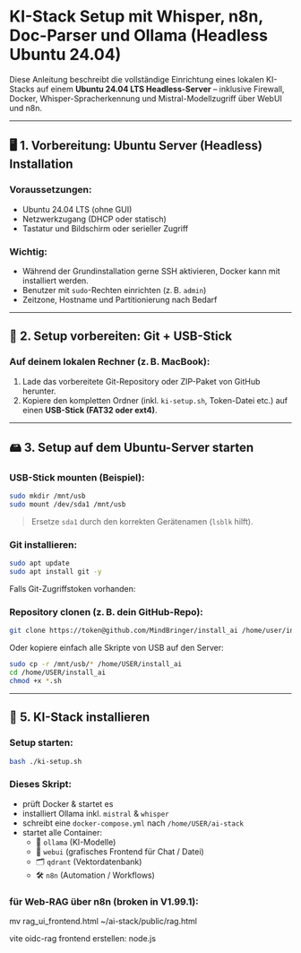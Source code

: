 # KI-Stack Setup mit Whisper, n8n, Doc-Parser und Ollama (Headless Ubuntu 24.04)

Diese Anleitung beschreibt die vollständige Einrichtung eines lokalen KI-Stacks auf einem **Ubuntu 24.04 LTS Headless-Server** – inklusive Firewall, Docker, Whisper-Spracherkennung und Mistral-Modellzugriff über WebUI und n8n.

---

## 🖥️ 1. Vorbereitung: Ubuntu Server (Headless) Installation

### Voraussetzungen:
- Ubuntu 24.04 LTS (ohne GUI)
- Netzwerkzugang (DHCP oder statisch)
- Tastatur und Bildschirm oder serieller Zugriff

### Wichtig:
- Während der Grundinstallation gerne SSH aktivieren, Docker kann mit installiert werden.
- Benutzer mit `sudo`-Rechten einrichten (z. B. `admin`)
- Zeitzone, Hostname und Partitionierung nach Bedarf

---

## 🧰 2. Setup vorbereiten: Git + USB-Stick

### Auf deinem lokalen Rechner (z. B. MacBook):

1. Lade das vorbereitete Git-Repository oder ZIP-Paket von GitHub herunter.
2. Kopiere den kompletten Ordner (inkl. `ki-setup.sh`, Token-Datei etc.) auf einen **USB-Stick (FAT32 oder ext4)**.

---

## 🖴 3. Setup auf dem Ubuntu-Server starten

### USB-Stick mounten (Beispiel):

```bash
sudo mkdir /mnt/usb
sudo mount /dev/sda1 /mnt/usb
```

> Ersetze `sda1` durch den korrekten Gerätenamen (`lsblk` hilft).

### Git installieren:

```bash
sudo apt update
sudo apt install git -y
```

Falls Git-Zugriffstoken vorhanden:

### Repository clonen (z. B. dein GitHub-Repo):

```bash
git clone https://token@github.com/MindBringer/install_ai /home/user/install_ai
```

Oder kopiere einfach alle Skripte von USB auf den Server:

```bash
sudo cp -r /mnt/usb/* /home/USER/install_ai
cd /home/USER/install_ai
chmod +x *.sh
```

---

## 🤖 5. KI-Stack installieren

### Setup starten:

```bash
bash ./ki-setup.sh
```

### Dieses Skript:

- prüft Docker & startet es
- installiert Ollama inkl. `mistral` & `whisper`
- schreibt eine `docker-compose.yml` nach `/home/USER/ai-stack`
- startet alle Container:
  - 🧠 `ollama` (KI-Modelle)
  - 💬 `webui` (grafisches Frontend für Chat / Datei)
  - 🗂️ `qdrant` (Vektordatenbank)
  - 🛠️ `n8n` (Automation / Workflows)

### für Web-RAG über n8n (broken in V1.99.1):
mv rag_ui_frontend.html ~/ai-stack/public/rag.html

vite oidc-rag frontend erstellen: node.js

